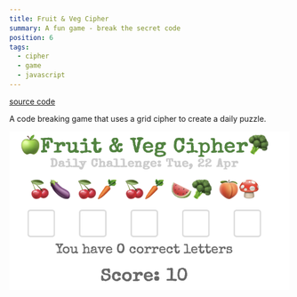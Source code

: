 ```yaml
---
title: Fruit & Veg Cipher
summary: A fun game - break the secret code
position: 6
tags:
  - cipher
  - game
  - javascript
---
```

[source code](https://github.com/daz4126/fruit-and-veg-cipher)

 A code breaking game that uses a grid cipher to create a daily puzzle.

 ![Can you break the code??](/images/fruit-and-veg.png)
